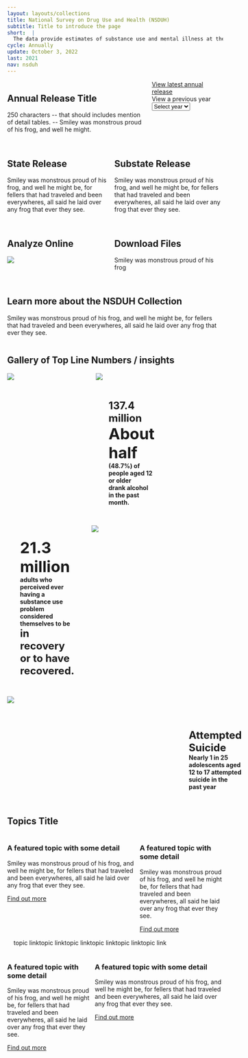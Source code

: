 ```yaml
---
layout: layouts/collections
title: National Survey on Drug Use and Health (NSDUH)
subtitle: Title to introduce the page
short:  |
  The data provide estimates of substance use and mental illness at the national, state, and substate levels. NSDUH data also help to identify the extent of substance use and mental illness among different subgroups, estimate trends over time, and determine the need for treatment services.
cycle: Annually
update: October 3, 2022
last: 2021
nav: nsduh
---
```

<style>
a.hide-link {
  text-decoration: none;
  color: #1b1b1b;
}
img {
    max-width: 100%;
    max-height: 100%;
}
.button-list{
  display: flex;
  margin: 15px;
}

.box1 { grid-area: box1; }
.box2 { grid-area: box2; }
.box3 { grid-area: box3; }
.box4 { grid-area: box4; }
.box5 { grid-area: box5; }
.box6 { grid-area: box6; }
.box7 { grid-area: box7; }

@media screen and (max-width: 799px){
  .bento > div {
    margin-bottom: 15px;
  }
}
@media screen and (min-width: 800px){
  .bento1 {
    display: grid;
    grid-template-columns: auto;
    grid-template-rows: auto;
    column-gap: 10px;
    row-gap: 15px;
    grid-template-areas:
      "box1 box1 box1 box2"
      "box3 box3 box4 box4"
      "box5 box5 box6 box6"
      "box7 box7 box7 box7"
  }
  .bento2 {
    display: grid;
    grid-template-columns: auto;
    grid-template-rows: auto;
    column-gap: 10px;
    row-gap: 15px;
    grid-template-areas:
      "box1 box1 box2 "
      "box1 box1 box3 "
      "box4 box5 box5 "
      "box6 box6 box6 "
  }
  .bento3 {
    display: grid;
    grid-template-columns: auto;
    grid-template-rows: auto;
    column-gap: 10px;
    row-gap: 15px;
    grid-template-areas:
      "box1 box1 box2"
  }
  .bento4 {
    display: grid;
    grid-template-columns: auto;
    grid-template-rows: auto;
    column-gap: 10px;
    row-gap: 15px;
    grid-template-areas:
      "box2 box1 box1"
  }
}

@media screen and (min-width: 1200px){
  .bento1 {
    display: grid;
    grid-template-columns: auto;
    grid-template-rows: auto;
    column-gap: 10px;
    row-gap: 15px;
    grid-template-areas:
      "box1 box1 box1 box2"
      "box3 box6 box6 box4"
      "box3 box5 box5 box4"
      "box7 box7 box7 box7"
  }
  .bento2 {
    display: grid;
    grid-template-columns: auto;
    grid-template-rows: auto;
    column-gap: 10px;
    row-gap: 15px;
    grid-template-areas:
      "box1 box2 box2 box3"
      "box1 box4 box4 box5"
      "box7 box7 box7 box5"
      "box6 box6 box6 box6"
  }
}

.bento2 > .box3 {
  padding: 30px;
}
.bento2 > .box4 {
  padding: 30px;
}
.bento2 > .box7 {
  padding: 30px;
}
.sm {
  font-weight: 700;
}
.md {
  font-weight: 700;
  font-size: 24px;
}
.lg {
  font-weight: 700;
  font-size: 36px;
}
</style>


<div class="bento bento1">
  <div class="box1 usa-card__container">
    <a class="hide-link" href="/">
    <div class="usa-card__header"><h2 class="usa-card__heading">Annual Release Title</h2></div>
    <div class="usa-card__body">
      <p>
        250 characters -- that should includes mention of detail tables. -- Smiley was monstrous proud of his frog, and well he might.
      </p>
    </div>
    </a>
  </div>
  <div class="box2 usa-card__container">
    <div class="usa-card__body">
      <a href="/">View latest annual release </a></br>
      <label class="usa-label" for="year">View a previous year</label>
      <div class="usa-combo-box">
        <select class="usa-select" name="year" id="year">
          <option value>Select year</option>
        </select>
      </div>
    </div>
  </div>
  <div class="box3 usa-card__container">
    <a class="hide-link" href="/">
    <div class="usa-card__header"><h2 class="usa-card__heading">State Release</h2></div>
    <div class="usa-card__body">
      <p>
        Smiley was monstrous proud of his frog, and well he might be, for fellers that had traveled and been everywheres, all said he laid over any frog that ever they see.
      </p>
    </div>
    </a>
  </div>
  <div class="box4 usa-card__container">
    <a class="hide-link" href="/">
    <div class="usa-card__header"><h2 class="usa-card__heading">Substate Release</h2></div>
    <div class="usa-card__body">
      <p>
        Smiley was monstrous proud of his frog, and well he might be, for fellers that had traveled and been everywheres, all said he laid over any frog that ever they see.
      </p>
    </div>
    </a>
  </div>
  <div class="box5 usa-card__container">
    <a class="hide-link" href="/">
    <div class="usa-card__header"><h2 class="usa-card__heading">Analyze Online</h2></div>
    <img
            src="/assets/siteimg/bar-chart.png"
          />
    </a>
  </div>
  <div class="box6 usa-card__container">
    <a class="hide-link" href="/">
    <div class="usa-card__header"><h2 class="usa-card__heading">Download Files</h2></div>
    <div class="usa-card__body">
      <p>
        Smiley was monstrous proud of his frog
      </p>
    </div>
    </a>
  </div>
  <div class="box7 usa-card__container">
    <a class="hide-link" href="/">
    <div class="usa-card__header"><h2 class="usa-card__heading">Learn more about the NSDUH Collection</h2></div>
    <div class="usa-card__body">
      <p>
        Smiley was monstrous proud of his frog, and well he might be, for fellers that had traveled and been everywheres, all said he laid over any frog that ever they see.
      </p>
    </div>
    </a>
  </div>
</div> <!-- close bento1 -->

## Gallery of Top Line Numbers / insights

<div class="bento bento2">
  <div class="box1 usa-card__container">
      <img src="/assets/siteimg/1-in-20.png">
    </div>
  <div class="box2 usa-card__container">
    <a class="hide-link" href="/">
    <img src="/assets/siteimg/pie-chart.png" />
    </a>
  </div>
  <div class="box3 usa-card__container">
    <div class="md">137.4 million</div>
    <div class="lg">About half</div>
    <div class="sm">(48.7%) of people aged 12 or older <br /> drank alcohol in the past month.</div>
  </div>
  <div class="box4 usa-card__container">
    <div class="lg">21.3 million</div>
    <div class="sm">adults who perceived ever having a substance use problem considered themselves to be</div>
    <div class="md">in recovery or to have recovered.</div>
  </div>
  <div class="box5 usa-card__container">
   <img src="/assets/siteimg/misuse.png">
  </div>
  <div class="box6 usa-card__container">
    <img src="/assets/siteimg/1-in-30.png">
  </div>
  <div class="box7 usa-card__container">
    <div class="md">Attempted Suicide</div>
    <div class="sm">Nearly 1 in 25 adolescents aged 12 to 17 attempted suicide in the past year</div>
  </div>
</div><!-- close bento2 -->

## Topics Title

<div class="bento bento3">
  <div class="box1 usa-card__container">
    <div class="usa-card__header"><h3 class="usa-card__heading">A featured topic with some detail</h3></div>
    <div class="usa-card__body">
      <p>
        Smiley was monstrous proud of his frog, and well he might be, for fellers that had traveled and been everywheres, all said he laid over any frog that ever they see.
      </p>
    </div>
    <div class="usa-card__footer">
        <a href="#" class="usa-button">Find out more <i class="fa-sharp fa-solid fa-arrow-right"></i></a>
      </div>
  </div>
  <div class="box2 usa-card__container">
    <div class="usa-card__header"><h3 class="usa-card__heading">A featured topic with some detail</h3></div>
    <div class="usa-card__body">
      <p>
        Smiley was monstrous proud of his frog, and well he might be, for fellers that had traveled and been everywheres, all said he laid over any frog that ever they see.
      </p>
    </div>
    <div class="usa-card__footer">
        <a href="#" class="usa-button">Find out more <i class="fa-sharp fa-solid fa-arrow-right"></i></a>
      </div>
  </div>
</div><!-- clost bento3 -->

<div class="button-list">
<a class="usa-button">topic link</a>
<a class="usa-button">topic link</a>
<a class="usa-button">topic link</a>
<a class="usa-button">topic link</a>
<a class="usa-button">topic link</a>
<a class="usa-button">topic link</a>
</div>

<div class="bento bento4">
  <div class="box1 usa-card__container">
    <div class="usa-card__header"><h3 class="usa-card__heading">A featured topic with some detail</h3></div>
    <div class="usa-card__body">
      <p>
        Smiley was monstrous proud of his frog, and well he might be, for fellers that had traveled and been everywheres, all said he laid over any frog that ever they see.
      </p>
    </div>
    <div class="usa-card__footer">
        <a href="#" class="usa-button">Find out more <i class="fa-sharp fa-solid fa-arrow-right"></i></a>
      </div>
  </div>
  <div class="box2 usa-card__container">
    <div class="usa-card__header"><h3 class="usa-card__heading">A featured topic with some detail</h3></div>
    <div class="usa-card__body">
      <p>
        Smiley was monstrous proud of his frog, and well he might be, for fellers that had traveled and been everywheres, all said he laid over any frog that ever they see.
      </p>
    </div>
    <div class="usa-card__footer">
        <a href="#" class="usa-button">Find out more <i class="fa-sharp fa-solid fa-arrow-right"></i></a>
      </div>
  </div>
</div><!-- clost bento4 -->

